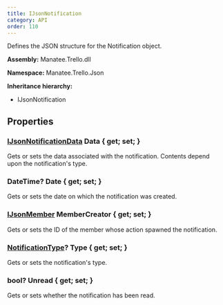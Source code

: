 ```yaml
---
title: IJsonNotification
category: API
order: 110
---
```


Defines the JSON structure for the Notification object.

**Assembly:** Manatee.Trello.dll

**Namespace:** Manatee.Trello.Json

**Inheritance hierarchy:**

- IJsonNotification

## Properties

### [IJsonNotificationData](../IJsonNotificationData#ijsonnotificationdata) Data { get; set; }

Gets or sets the data associated with the notification. Contents depend upon the notification&#39;s type.

### DateTime? Date { get; set; }

Gets or sets the date on which the notification was created.

### [IJsonMember](../IJsonMember#ijsonmember) MemberCreator { get; set; }

Gets or sets the ID of the member whose action spawned the notification.

### [NotificationType](../NotificationType#notificationtype)? Type { get; set; }

Gets or sets the notification&#39;s type.

### bool? Unread { get; set; }

Gets or sets whether the notification has been read.

